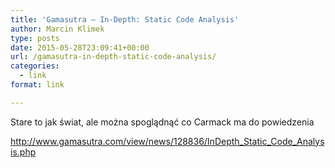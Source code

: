 ```yaml
---
title: 'Gamasutra – In-Depth: Static Code Analysis'
author: Marcin Klimek
type: posts
date: 2015-05-28T23:09:41+00:00
url: /gamasutra-in-depth-static-code-analysis/
categories:
  - link
format: link

---
```

<p dir="ltr">
  Stare to jak świat, ale można spoglądnąć co Carmack ma do powiedzenia
</p>

<p dir="ltr">
  <a href="http://www.gamasutra.com/view/news/128836/InDepth_Static_Code_Analysis.php">http://www.gamasutra.com/view/news/128836/InDepth_Static_Code_Analysis.php</a>
</p>

&nbsp;